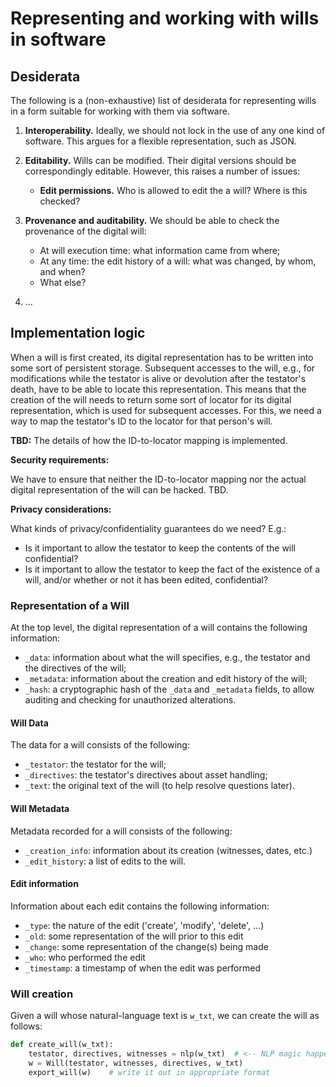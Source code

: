 # Representing and working with wills in software

## Desiderata

The following is a (non-exhaustive) list of desiderata for representing wills in a form suitable for working with them via software.  

1) **Interoperability.**  Ideally, we should not lock in the use of any one kind of software.  This argues for a flexible representation, such as JSON.
2) **Editability.** Wills can be modified.  Their digital versions should be correspondingly editable.  However, this raises a number of issues:

    * **Edit permissions.** Who is allowed to edit the a will?  Where is this checked?
3) **Provenance and auditability.** We should be able to check the provenance of the digital will:

    * At will execution time: what information came from where;
    * At any time: the edit history of a will: what was changed, by whom, and when?
    * What else?

4) ...

## Implementation logic

When a will is first created, its digital representation has to be written into some sort of persistent storage.  Subsequent accesses to the will, e.g., for modifications while the testator is alive or devolution after the testator's death, have to be able to locate this representation.  This means that the creation of the will needs to return some sort of locator for its digital representation, which is used for subsequent accesses.   For this, we need a way to map the testator's ID to the locator for that person's will.

**TBD:** The details of how the ID-to-locator mapping is implemented.

**Security requirements:**

We have to ensure that neither the ID-to-locator mapping nor the actual digital representation of the will can be hacked.  TBD.

**Privacy considerations:**

What kinds of privacy/confidentiality guarantees do we need?  E.g.:

- Is it important to allow the testator to keep the contents of the will confidential?
- Is it important to allow the testator to keep the fact of the existence of a will, and/or whether or not it has been edited, confidential?


### Representation of a Will
At the top level, the digital representation of a will contains the following information:

- `_data`: information about what the will specifies, e.g., the testator and the directives of the will;
- `_metadata`: information about the creation and edit history of the will;
- `_hash`: a cryptographic hash of the `_data` and `_metadata` fields, to allow auditing and checking for unauthorized alterations.

#### Will Data
The data for a will consists of the following:
- `_testator`: the testator for the will;
- `_directives`: the testator's directives about asset handling;
- `_text`: the original text of the will (to help resolve questions later).

#### Will Metadata
Metadata recorded for a will consists of the following:
- `_creation_info`: information about its creation (witnesses, dates, etc.)
- `_edit_history`: a list of edits to the will.

#### Edit information
Information about each edit contains the following information:
- `_type`: the nature of the edit ('create', 'modify', 'delete', ...)
- `_old`: some representation of the will prior to this edit
- `_change`: some representation of the change(s) being made
- `_who`: who performed the edit 
- `_timestamp`: a timestamp of when the edit was performed            

### Will creation
Given a will whose natural-language text is `w_txt`, we can create the will as follows:

``` Python
def create_will(w_txt):
    testator, directives, witnesses = nlp(w_txt)  # <-- NLP magic happens here
    w = Will(testator, witnesses, directives, w_txt)
    export_will(w)    # write it out in appropriate format
```
